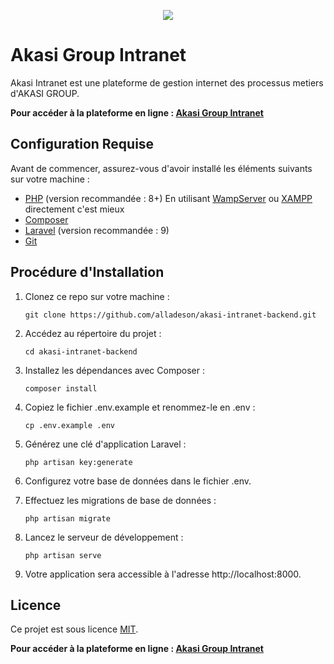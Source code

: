 <p align="center"><img src="https://intranet.akasigroup.net/assets/log1.32dca849.png"></p>

# Akasi Group Intranet

Akasi Intranet est une plateforme de gestion internet des processus metiers d'AKASI GROUP.

**Pour accéder à la plateforme en ligne : [Akasi Group Intranet](https://intranet.akasigroup.net/)**

## Configuration Requise

Avant de commencer, assurez-vous d'avoir installé les éléments suivants sur votre machine :

- [PHP](https://www.php.net/) (version recommandée : 8+) En utilisant [WampServer](https://sourceforge.net/projects/wampserver/) ou [XAMPP](https://www.apachefriends.org/fr/download.html) directement c'est mieux
- [Composer](https://getcomposer.org/)
- [Laravel](https://laravel.com/) (version recommandée : 9)
- [Git](https://git-scm.com/)

## Procédure d'Installation

1. Clonez ce repo sur votre machine :
   ```
   git clone https://github.com/alladeson/akasi-intranet-backend.git
   ```

2. Accédez au répertoire du projet :
   ```
   cd akasi-intranet-backend
   ```

3. Installez les dépendances avec Composer :
   ```
   composer install
   ```

4. Copiez le fichier .env.example et renommez-le en .env :
   ```
   cp .env.example .env
   ```
   

5. Générez une clé d'application Laravel :
    ```
    php artisan key:generate
    ```

6. Configurez votre base de données dans le fichier .env.

7. Effectuez les migrations de base de données :
   ```
   php artisan migrate
   ```

8. Lancez le serveur de développement :
    ```
    php artisan serve
    ```
    
9. Votre application sera accessible à l'adresse http://localhost:8000.

## Licence

Ce projet est sous licence [MIT](LICENSE).

**Pour accéder à la plateforme en ligne : [Akasi Group Intranet](https://intranet.akasigroup.net/)**
